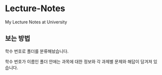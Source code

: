 # Lecture-Notes
My Lecture Notes at University

## 보는 방법
학수 번호로 폴더를 분류해놨습니다.

학수 번호가 이름인 폴더 안에는 과목에 대한 정보와 각 과제별 문제와 해답이 담겨져 있습니다.